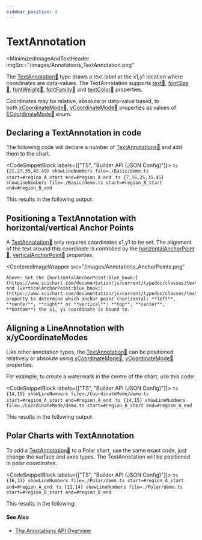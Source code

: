 ```yaml
---
sidebar_position: 4
---
```


# TextAnnotation

<MinimizedImageAndTextHeader 
    imgSrc="/images/Annotations_TextAnnotation.png"
>
The [TextAnnotation:blue_book:](https://www.scichart.com/documentation/js/current/typedoc/classes/textannotation.html) type draws a text label at the x1,y1 location where coordinates are data-values. The TextAnnotation supports [text:blue_book:](https://www.scichart.com/documentation/js/current/typedoc/classes/textannotation.html#text), [fontSize:blue_book:](https://www.scichart.com/documentation/js/current/typedoc/classes/textannotation.html#fontsize), [fontWeight:blue_book:](https://www.scichart.com/documentation/js/current/typedoc/classes/textannotation.html#fontweight), [fontFamily:blue_book:](https://www.scichart.com/documentation/js/current/typedoc/classes/textannotation.html#fontfamily) and [textColor:blue_book:](https://www.scichart.com/documentation/js/current/typedoc/classes/textannotation.html#textcolor) properties.

Coordinates may be relative, absolute or data-value based, to both [xCoordinateMode:blue_book:](https://www.scichart.com/documentation/js/current/typedoc/classes/annotationbase.html#xcoordinatemode), [yCoordinateMode:blue_book:](https://www.scichart.com/documentation/js/current/typedoc/classes/annotationbase.html#ycoordinatemode) properties as values of [ECoordinateMode:blue_book:](https://www.scichart.com/documentation/js/current/typedoc/enums/ecoordinatemode.html) enum.

</MinimizedImageAndTextHeader>

Declaring a TextAnnotation in code
----------------------------------

The following code will declare a number of [TextAnnotations:blue_book:](https://www.scichart.com/documentation/js/current/typedoc/classes/textannotation.html) and add them to the chart.

<CodeSnippetBlock labels={["TS", "Builder API (JSON Config)"]}>
    ```ts {21,27,35,42,49} showLineNumbers file=./Basic/demo.ts start=#region_A_start end=#region_A_end
    ```
    ```ts {7,16,25,35,45} showLineNumbers file=./Basic/demo.ts start=#region_B_start end=#region_B_end
    ```
</CodeSnippetBlock>

This results in the following output:

<LiveDocSnippet name="./Basic/demo" />

Positioning a TextAnnotation with horizontal/vertical Anchor Points
-------------------------------------------------------------------

A [TextAnnotation:blue_book:](https://www.scichart.com/documentation/js/current/typedoc/classes/textannotation.html) only requires coordinates x1,y1 to be set. The alignment of the text around this coordinate is controlled by the [horizontalAnchorPoint:blue_book:](https://www.scichart.com/documentation/js/current/typedoc/classes/textannotation.html#horizontalanchorpoint), [verticalAnchorPoint:blue_book:](https://www.scichart.com/documentation/js/current/typedoc/classes/textannotation.html#verticalanchorpoint) properties.

<CenteredImageWrapper 
    src="/images/Annotations_AnchorPoints.png"
>
    Above: Set the [horizontalAnchorPoint:blue_book:](https://www.scichart.com/documentation/js/current/typedoc/classes/textannotation.html#horizontalanchorpoint), and [verticalAnchorPoint:blue_book:](https://www.scichart.com/documentation/js/current/typedoc/classes/textannotation.html#verticalanchorpoint) property to determine which anchor point (horizontal: **left**, **center**, **right** or **vertical**: **top**, **center**, **bottom**) the x1, y1 coordinate is bound to.
</CenteredImageWrapper>

Aligning a LineAnnotation with x/yCoordinateModes
-------------------------------------------------

Like other annotation types, the [TextAnnotation:blue_book:](https://www.scichart.com/documentation/js/current/typedoc/classes/textannotation.html) can be positioned relatively or absolute using [xCoordinateMode:blue_book:](https://www.scichart.com/documentation/js/current/typedoc/classes/annotationbase.html#xcoordinatemode), [yCoordinateMode:blue_book:](https://www.scichart.com/documentation/js/current/typedoc/classes/annotationbase.html#ycoordinatemode) properties.

For example, to create a watermark in the centre of the chart, use this code:

<CodeSnippetBlock labels={["TS", "Builder API (JSON Config)"]}>
    ```ts {14,15} showLineNumbers file=./CoordinateMode/demo.ts start=#region_A_start end=#region_A_end
    ```
    ```ts {14,15} showLineNumbers file=./CoordinateMode/demo.ts start=#region_B_start end=#region_B_end
    ```
</CodeSnippetBlock>

This results in the following output:

<LiveDocSnippet name="./CoordinateMode/demo" />

Polar Charts with TextAnnotation
--------------------------------

To add a [TextAnnotation:blue_book:](https://www.scichart.com/documentation/js/current/typedoc/classes/textannotation.html) to a Polar chart, use the same exact code, just change the surface and axes types. The TextAnnotation will be positioned in polar coordinates.

<CodeSnippetBlock labels={["TS", "Builder API (JSON Config)"]}>
    ```ts {16,31} showLineNumbers file=./Polar/demo.ts start=#region_A_start end=#region_A_end
    ```
    ```ts {11,14} showLineNumbers file=./Polar/demo.ts start=#region_B_start end=#region_B_end
    ```
</CodeSnippetBlock>

This results in the following:

<LiveDocSnippet name="./Polar/demo" />

#### See Also

* [The Annotations API Overview](/2d-charts/annotations-api/annotations-api-overview)